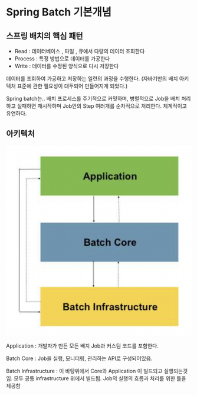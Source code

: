 # Spring Batch 기본개념

## 스프링 배치의 핵심 패턴

* Read : 데이터베이스 , 파일 , 큐에서 다량의 데이터 조회한다
* Process : 특정 방법으로 데이터를 가공한다
* Write : 데이터를 수정된 양식으로 다시 저장한다

데이터를 조회하여 가공하고 저장하는 일련의 과정을 수행한다. (자바기반의 배치 아키텍처 표준에 관한 필요성이 대두되어 만들어지게 되었다.)

Spring batch는.. 배치 프로세스를 주기적으로 커밋하며, 병렬적으로 Job을 배치 처리하고 실패하면 재시작하며 Job안의 Step 여러개를 순차적으로 처리한다. 체계적이고 유연하다.

## 아키텍처

![batch.png](../../image/batch01.png)

Application : 개발자가 만든 모든 배치 Job과 커스텀 코드를 포함한다.&#x20;

Batch Core : Job을 실행, 모니터링, 관리하는 API로 구성되어있음.

Batch Infrastructure : 이 바탕위에서 Core와 Application 이 빌드되고 실행되는것임. 모두 공통 infrastructure 위에서 빌드됨. Job의 실행의 흐름과 처리를 위한 틀을 제공함



